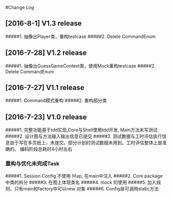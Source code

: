 #Change Log

## [2016-8-1] V1.3 release
#####1. 抽像出Player类，重构testcase
#####2. Delete CommandEnum

## [2016-7-28] V1.2 release
#####1. 抽像出GuessGameContext类，使用Mock重构testcase
#####2. Delete CommandEnum

## [2016-7-27] V1.1 release
#####1. Command模式重构
#####2. 重构部分类

## [2016-7-23] V1.0 release
#####1. 完整功能基于tdd实现,Core与Shell使用tdd开发, Main方法未写测试
#####2. 设计图与方法输入输出信息已提交
#####3. 测试数据与工时评估执行信息由于写在多页纸上，未提交。部分计划的测试数据未用到。工时评估整体上是准确的。
  编码阶段总耗时4小时左右
### 重构与优化未完成Task
#####1. Session Config 不使用 Ｍap, 在main中注入
#####2. Core package中类的拆分
#####3. 在图上体现类名
#####4. mock 的使用
#####5. 加入规则，只有main和factory中可以new 对象
#####6. Config层可调用static方法